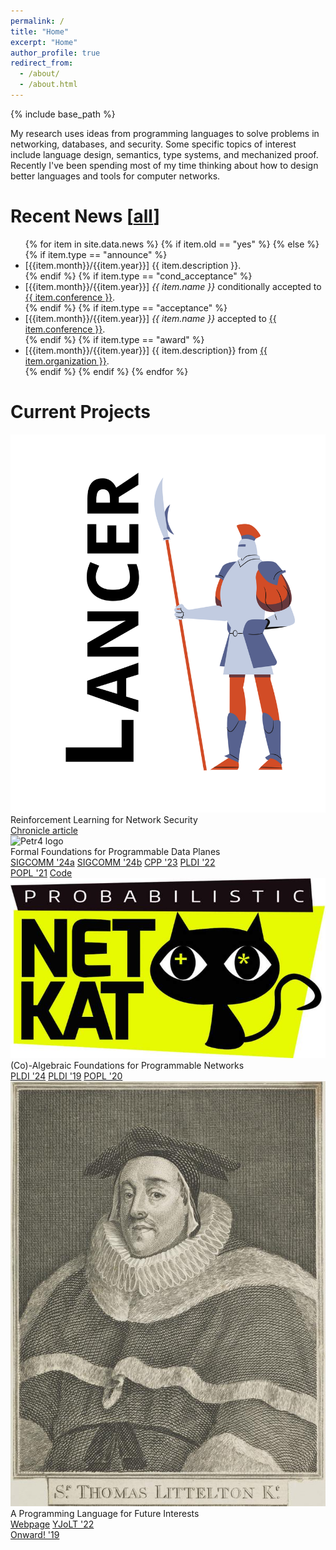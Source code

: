 ```yaml
---
permalink: /
title: "Home"
excerpt: "Home"
author_profile: true
redirect_from: 
  - /about/
  - /about.html
---
```


{% include base_path %}

My research uses ideas from programming languages to solve problems in
networking, databases, and security. Some specific topics of interest
include language design, semantics, type systems, and mechanized
proof. Recently I've been spending most of my time thinking about how
to design better languages and tools for computer networks.

# Recent News [<a href="{{ base_path }}/news">all</a>]

<ul>
{% for item in site.data.news %}
{% if item.old == "yes" %}
{% else %}
{% if item.type == "announce" %}
<li>[{{item.month}}/{{item.year}}] {{ item.description }}.</li>
{% endif %}
{% if item.type == "cond_acceptance" %}
<li>[{{item.month}}/{{item.year}}] <i>{{ item.name }}</i> conditionally accepted to <a class="subtle" href="{{ item.conference_url }}">{{ item.conference }}</a>.</li>
{% endif %}
{% if item.type == "acceptance" %}
<li>[{{item.month}}/{{item.year}}] <i>{{ item.name }}</i> accepted to <a class="subtle" href="{{ item.conference_url }}">{{ item.conference }}</a>.</li>
{% endif %}
{% if item.type == "award" %}
<li>[{{item.month}}/{{item.year}}] {{ item.description}} from <a class="subtle" href="{{ item.url }}">{{ item.organization }}</a>.</li>
{% endif %}
{% endif %}
{% endfor %}
</ul>

# Current Projects

<div class="container">
<div class="box-6 feature">
<img src="images/lancer-logo.png" alt="LANCER logo" /><br />
Reinforcement Learning for Network Security<br />
<a class="file_link webpage" href="https://news.cornell.edu/stories/2023/10/computer-scientists-awarded-3m-bolster-cybersecurity">Chronicle article</a>
</div>
<div class="box-6 feature">
<img src="images/petr4-logo.png" alt="Petr4 logo" /><br />
Formal Foundations for Programmable Data Planes<br />
<a class="file_link paper" href="{{ base_path }}/papers/p4testgen.pdf">SIGCOMM '24a</a>
<a class="file_link paper" href="{{ base_path }}/papers/hydra.pdf">SIGCOMM '24b</a>
<a class="file_link paper" href="{{ base_path }}/papers/p4cub.pdf">CPP '23</a>
<a class="file_link paper" href="{{ base_path }}/papers/leapfrog.pdf">PLDI '22</a><br />
<a class="file_link paper" href="{{ base_path }}/papers/petr4.pdf">POPL '21</a>
<a class="file_link code" href="https://github.com/cornell-netlab/petr4/">Code</a>
</div>
</div>
<div class="container">
<div class="box-6 feature">
<img src="images/netkat-logo.png" alt="NetKAT logo" /><br />
(Co)-Algebraic Foundations for Programmable Networks<br />
<a class="file_link paper" href="{{ base_path }}/papers/katch.pdf">PLDI '24</a>
<a class="file_link paper" href="{{ base_path }}/papers/mcnetkat.pdf">PLDI '19</a>
<a class="file_link paper" href="{{ base_path }}/papers/gkat.pdf">POPL '20</a>
</div>
<div class="box-6 feature">
<img src="images/littleton-logo.png" alt="Littleton logo" /><br />
A Programming Language for Future Interests<br />
<a class="file_link webpage" href="https://conveyanc.es/">Webpage</a>
<a class="file_link paper" href="{{ base_path }}/papers/conveyances-yjolt.pdf">YJoLT '22</a><br />
<a class="file_link paper" href="{{ base_path }}/papers/conveyances.pdf">Onward! '19</a>
</div>
</div>
<br />

[npi]: https://network-programming.org
